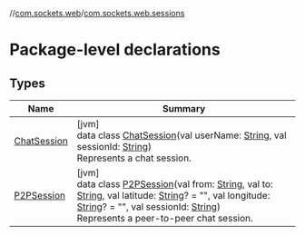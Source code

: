 //[com.sockets.web](../../index.md)/[com.sockets.web.sessions](index.md)

# Package-level declarations

## Types

| Name | Summary |
|---|---|
| [ChatSession](-chat-session/index.md) | [jvm]<br>data class [ChatSession](-chat-session/index.md)(val userName: [String](https://kotlinlang.org/api/latest/jvm/stdlib/kotlin/-string/index.html), val sessionId: [String](https://kotlinlang.org/api/latest/jvm/stdlib/kotlin/-string/index.html))<br>Represents a chat session. |
| [P2PSession](-p2-p-session/index.md) | [jvm]<br>data class [P2PSession](-p2-p-session/index.md)(val from: [String](https://kotlinlang.org/api/latest/jvm/stdlib/kotlin/-string/index.html), val to: [String](https://kotlinlang.org/api/latest/jvm/stdlib/kotlin/-string/index.html), val latitude: [String](https://kotlinlang.org/api/latest/jvm/stdlib/kotlin/-string/index.html)? = &quot;&quot;, val longitude: [String](https://kotlinlang.org/api/latest/jvm/stdlib/kotlin/-string/index.html)? = &quot;&quot;, val sessionId: [String](https://kotlinlang.org/api/latest/jvm/stdlib/kotlin/-string/index.html))<br>Represents a peer-to-peer chat session. |
